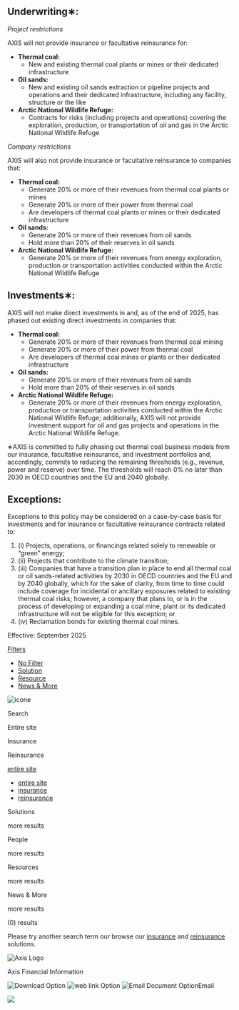 Underwriting∗:
--------------

_Project restrictions_

AXIS will not provide insurance or facultative reinsurance for:

* **Thermal coal:**
    * New and existing thermal coal plants or mines or their dedicated infrastructure
* **Oil sands:**
    * New and existing oil sands extraction or pipeline projects and operations and their dedicated infrastructure, including any facility, structure or the like
* **Arctic National Wildlife Refuge:**
    * Contracts for risks (including projects and operations) covering the exploration, production, or transportation of oil and gas in the Arctic National Wildlife Refuge

_Company restrictions_

AXIS will also not provide insurance or facultative reinsurance to companies that:

* **Thermal coal:**
    * Generate 20% or more of their revenues from thermal coal plants or mines
    * Generate 20% or more of their power from thermal coal
    * Are developers of thermal coal plants or mines or their dedicated infrastructure
* **Oil sands:**
    * Generate 20% or more of their revenues from oil sands
    * Hold more than 20% of their reserves in oil sands
* **Arctic National Wildlife Refuge:**
    * Generate 20% or more of their revenues from energy exploration, production or transportation activities conducted within the Arctic National Wildlife Refuge

Investments∗:
-------------

AXIS will not make direct investments in and, as of the end of 2025, has phased out existing direct investments in companies that:

* **Thermal coal:**
    * Generate 20% or more of their revenues from thermal coal mining
    * Generate 20% or more of their power from thermal coal
    * Are developers of thermal coal mines or plants or their dedicated infrastructure
* **Oil sands:**
    * Generate 20% or more of their revenues from oil sands
    * Hold more than 20% of their reserves in oil sands
* **Arctic National Wildlife Refuge:**
    * Generate 20% or more of their revenues from energy exploration, production or transportation activities conducted within the Arctic National Wildlife Refuge; additionally, AXIS will not provide investment support for oil and gas projects and operations in the Arctic National Wildlife Refuge.

∗AXIS is committed to fully phasing out thermal coal business models from our insurance, facultative reinsurance, and investment portfolios and, accordingly, commits to reducing the remaining thresholds (e.g., revenue, power and reserve) over time. The thresholds will reach 0% no later than 2030 in OECD countries and the EU and 2040 globally.

Exceptions:
-----------

Exceptions to this policy may be considered on a case-by-case basis for investments and for insurance or facultative reinsurance contracts related to:

1. (i) Projects, operations, or financings related solely to renewable or “green” energy;
2. (ii) Projects that contribute to the climate transition;
3. (iii) Companies that have a transition plan in place to end all thermal coal or oil sands-related activities by 2030 in OECD countries and the EU and by 2040 globally, which for the sake of clarity, from time to time could include coverage for incidental or ancillary exposures related to existing thermal coal risks; however, a company that plans to, or is in the process of developing or expanding a coal mine, plant or its dedicated infrastructure will not be eligible for this exception; or
4. (iv) Reclamation bonds for existing thermal coal mines.

Effective: September 2025

[Filters](#)

* [No Filter](#)
* [Solution](#)
* [Resource](#)
* [News & More](#)

![icone](/ResourcePackages/AxisCapital/assets/dist/images/default/icon-search-glass.svg)

Search

 Entire site

 Insurance

 Reinsurance

[entire site](#)

* [entire site](#)
* [insurance](#)
* [reinsurance](#)

Solutions

more results

People

more results

Resources

more results

News & More

more results

(0) results

Please try another search term our browse our [insurance](#) and [reinsurance](#) solutions.

![Axis Logo](/ResourcePackages/AxisCapital/assets/dist/images/default/axis_logo.svg)

Axis Financial Information

![Download Option](/ResourcePackages/AxisCapital/assets/dist/images/icons/download.svg) ![web link Option](/ResourcePackages/AxisCapital/assets/dist/images/icons/web-link-2.svg) ![Email Document Option](/ResourcePackages/AxisCapital/assets/dist/images/icons/email.svg)Email

![](/ResourcePackages/AxisCapital/assets/dist/images/icons/btn-close-white.svg)[](#)[](#)[](#)